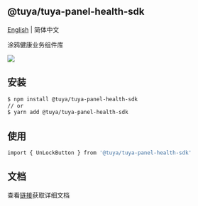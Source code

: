 ## @tuya/tuya-panel-health-sdk

[English](./README.md) | 简体中文

涂鸦健康业务组件库

[![](https://img.shields.io/npm/v/@tuya/tuya-panel-health-sdk/latest.svg)](https://www.npmjs.com/package/@tuya/tuya-panel-health-sdk)

## 安装

```sh
$ npm install @tuya/tuya-panel-health-sdk
// or
$ yarn add @tuya/tuya-panel-health-sdk
```

## 使用

```sh
import { UnLockButton } from '@tuya/tuya-panel-health-sdk'
```

## 文档

查看[链接](https://developer.tuya.com/cn/docs/control-panel-sdk/health)获取详细文档